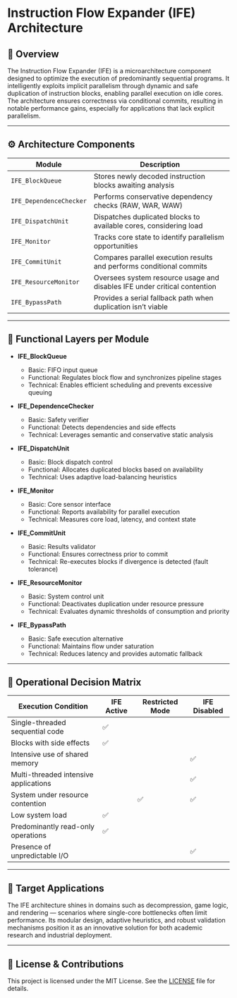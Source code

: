 # Instruction Flow Expander (IFE) Architecture

## 🧠 Overview

The Instruction Flow Expander (IFE) is a microarchitecture component designed to optimize the execution of predominantly sequential programs. It intelligently exploits implicit parallelism through dynamic and safe duplication of instruction blocks, enabling parallel execution on idle cores. The architecture ensures correctness via conditional commits, resulting in notable performance gains, especially for applications that lack explicit parallelism.

---

## ⚙️ Architecture Components

| Module              | Description                                                                 |
|---------------------|-----------------------------------------------------------------------------|
| `IFE_BlockQueue`     | Stores newly decoded instruction blocks awaiting analysis                  |
| `IFE_DependenceChecker` | Performs conservative dependency checks (RAW, WAR, WAW)               |
| `IFE_DispatchUnit`   | Dispatches duplicated blocks to available cores, considering load          |
| `IFE_Monitor`        | Tracks core state to identify parallelism opportunities                    |
| `IFE_CommitUnit`     | Compares parallel execution results and performs conditional commits       |
| `IFE_ResourceMonitor`| Oversees system resource usage and disables IFE under critical contention  |
| `IFE_BypassPath`     | Provides a serial fallback path when duplication isn’t viable              |

---

## 🧩 Functional Layers per Module

- **IFE_BlockQueue**
  - Basic: FIFO input queue
  - Functional: Regulates block flow and synchronizes pipeline stages
  - Technical: Enables efficient scheduling and prevents excessive queuing

- **IFE_DependenceChecker**
  - Basic: Safety verifier
  - Functional: Detects dependencies and side effects
  - Technical: Leverages semantic and conservative static analysis

- **IFE_DispatchUnit**
  - Basic: Block dispatch control
  - Functional: Allocates duplicated blocks based on availability
  - Technical: Uses adaptive load-balancing heuristics

- **IFE_Monitor**
  - Basic: Core sensor interface
  - Functional: Reports availability for parallel execution
  - Technical: Measures core load, latency, and context state

- **IFE_CommitUnit**
  - Basic: Results validator
  - Functional: Ensures correctness prior to commit
  - Technical: Re-executes blocks if divergence is detected (fault tolerance)

- **IFE_ResourceMonitor**
  - Basic: System control unit
  - Functional: Deactivates duplication under resource pressure
  - Technical: Evaluates dynamic thresholds of consumption and priority

- **IFE_BypassPath**
  - Basic: Safe execution alternative
  - Functional: Maintains flow under saturation
  - Technical: Reduces latency and provides automatic fallback

---

## 🧮 Operational Decision Matrix

| Execution Condition                   | IFE Active | Restricted Mode | IFE Disabled |
|--------------------------------------|------------|-----------------|--------------|
| Single-threaded sequential code      | ✅         |                 |              |
| Blocks with side effects             | ✅         |                 |              |
| Intensive use of shared memory       |            |                 | ✅           |
| Multi-threaded intensive applications|            |                 | ✅           |
| System under resource contention     |            | ✅              | ✅           |
| Low system load                      | ✅         |                 |              |
| Predominantly read-only operations   | ✅         |                 |              |
| Presence of unpredictable I/O        |            |                 | ✅           |

---

## 🎯 Target Applications

The IFE architecture shines in domains such as decompression, game logic, and rendering — scenarios where single-core bottlenecks often limit performance. Its modular design, adaptive heuristics, and robust validation mechanisms position it as an innovative solution for both academic research and industrial deployment.

---

## 📄 License & Contributions

This project is licensed under the MIT License. See the [LICENSE](LICENSE) file for details.
